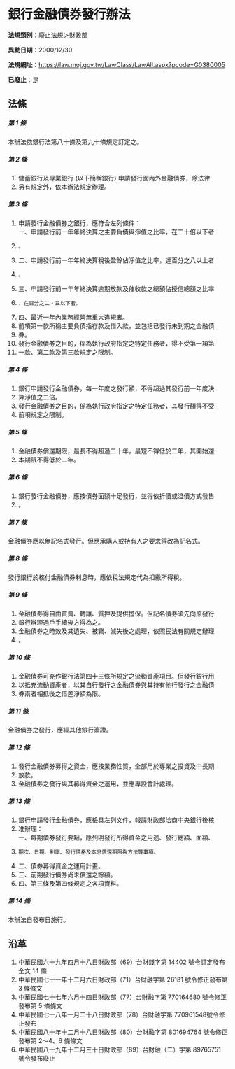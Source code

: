 # 銀行金融債券發行辦法

**法規類別**：廢止法規＞財政部

**異動日期**：2000/12/30  

**法規網址**：https://law.moj.gov.tw/LawClass/LawAll.aspx?pcode=G0380005

**已廢止**：是



## 法條
##### 第 1 條
本辦法依銀行法第八十條及第九十條規定訂定之。

##### 第 2 條
1. 儲蓄銀行及專業銀行 (以下簡稱銀行) 申請發行國內外金融債券，除法律
1. 另有規定外，依本辦法規定辦理。

##### 第 3 條
1. 申請發行金融債券之銀行，應符合左列條件：  
一、申請發行前一年年終決算之主要負債與淨值之比率，在二十倍以下者
1.     。
1. 二、申請發行前一年年終決算稅後盈餘佔淨值之比率，達百分之八以上者
1.     。
1. 三、申請發行前一年年終決算逾期放款及催收款之總額佔授信總額之比率
1.     ，在百分之二‧五以下者。
1. 四、最近一年內業務經營無重大違規者。
1. 前項第一款所稱主要負債指存款及借入款，並包括已發行未到期之金融債
1. 券。
1. 發行金融債券之目的，係為執行政府指定之特定任務者，得不受第一項第
1. 一款、第二款及第三款規定之限制。

##### 第 4 條
1. 銀行申請發行金融債券，每一年度之發行額，不得超過其發行前一年度決
1. 算淨值之二倍。
1. 發行金融債券之目的，係為執行政府指定之特定任務者，其發行額得不受
1. 前項規定之限制。

##### 第 5 條
1. 金融債券償還期限，最長不得超過二十年，最短不得低於二年，其開始還
1. 本期限不得低於二年。

##### 第 6 條
1. 銀行發行金融債券，應按債券面額十足發行，並得依折價或溢價方式發售
1. 。

##### 第 7 條
金融債券應以無記名式發行。但應承購人或持有人之要求得改為記名式。

##### 第 8 條
發行銀行於核付金融債券利息時，應依稅法規定代為扣繳所得稅。

##### 第 9 條
1. 金融債券得自由買賣、轉讓、質押及提供擔保。但記名債券須先向原發行
1. 銀行辦理過戶手續後方得為之。
1. 金融債券之時效及其遺失、被竊、減失後之處理，依照民法有關規定辦理
1. 。

##### 第 10 條
1. 金融債券可充作銀行法第四十三條所規定之流動資產項目。但發行銀行用
1. 以抵充流動資產者，以其自行發行之金融債券與其持有他行發行之金融債
1. 券兩者相抵後之借差淨額為限。

##### 第 11 條
金融債券之發行，應經其他銀行簽證。

##### 第 12 條
1. 發行金融債券募得之資金，應按業務性質，全部用於專業之投資及中長期
1. 放款。
1. 金融債券之發行與其募得資金之運用，並應專設會計處理。

##### 第 13 條
1. 銀行申請發行金融債券，應檢具左列文件，報請財政部洽商中央銀行後核
1. 准辦理：  
一、每期債券發行要點，應列明發行所得資金之用途、發行總額、面額、
1.     期次、日期、利率、發行價格及本息償還期限與方法等事項。
1. 二、債券募得資金之運用計畫。
1. 三、前期發行債券尚未償還之餘額。
1. 四、第三條及第四條規定之各項資料。

##### 第 14 條
本辦法自發布日施行。

## 沿革
1. 中華民國六十九年四月十八日財政部（69）台財錢字第 14402  號令訂定發布全文 14 條
1. 中華民國七十一年十二月六日財政部（71）台財融字第 26181  號令修正發布第 3  條條文
1. 中華民國七十七年六月十四日財政部（77）台財融字第 770164680  號令修正發布第 5  條條文
1. 中華民國七十八年一月二十八日財政部（78）台財融字第 770961548號令修正發布
1. 中華民國八十年十二月十八日財政部（80）台財融字第 801694764  號令修正發布第 2～4、6  條條文
1. 中華民國八十九年十二月三十日財政部（89）台財融（二）字第 89765751  號令發布廢止

